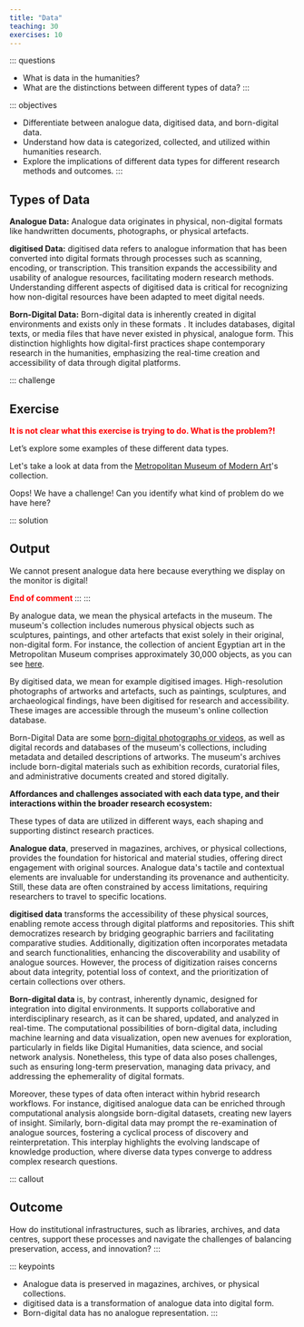 ```yaml
---
title: "Data"
teaching: 30
exercises: 10
---
```


::: questions 
- What is data in the humanities?
- What are the distinctions between different types of data?
:::

::: objectives
- Differentiate between analogue data, digitised data, and born-digital data.
- Understand how data is categorized, collected, and utilized within humanities research.
- Explore the implications of different data types for different research methods and outcomes.
:::

## Types of Data

**Analogue Data:**
Analogue data originates in physical, non-digital formats like handwritten documents, photographs, or physical artefacts.

**digitised Data:**
digitised data refers to analogue information that has been converted into digital formats through processes such as scanning, encoding, or transcription. This transition expands the accessibility and usability of analogue resources, facilitating modern research methods. Understanding different aspects of digitised data is critical for recognizing how non-digital resources have been adapted to meet digital needs.

**Born-Digital Data:**
Born-digital data is inherently created in digital environments and exists only in these formats . It includes databases, digital texts, or media files that have never existed in physical, analogue form. This distinction highlights how digital-first practices shape contemporary research in the humanities, emphasizing the real-time creation and accessibility of data through digital platforms.


::: challenge
## Exercise

**<span style="color:red">It is not clear what this exercise is trying to do. What is the problem?! </span>**

Let’s explore some examples of these different data types.

Let's take a look at data from the [Metropolitan Museum of Modern Art](https://www.metmuseum.org/)'s collection. 

Oops! We have a challenge!
Can you identify what kind of problem do we have here?

::: solution 
## Output

We cannot present analogue data here because everything we display on the monitor is digital!

**<span style="color:red">End of comment </span>**
:::
:::  

By analogue data, we mean the physical artefacts in the museum. The museum's collection includes numerous physical objects such as sculptures, paintings, and other artefacts that exist solely in their original, non-digital form. For instance, the collection of ancient Egyptian art in the Metropolitan Museum comprises approximately 30,000 objects, as you can see [here](https://www.metmuseum.org/about-the-met/collection-areas/egyptian-art).

By digitised data, we mean for example digitised images. High-resolution photographs of artworks and artefacts, such as paintings, sculptures, and archaeological findings, have been digitised for research and accessibility. These images are accessible through the museum's online collection database.

Born-Digital Data are some [born-digital photographs or videos](https://www.metmuseum.org/art/collection/search/302616), as well as digital records and databases of the museum's collections, including metadata and detailed descriptions of artworks. The museum's archives include born-digital materials such as exhibition records, curatorial files, and administrative documents created and stored digitally.

**Affordances and challenges associated with each data type, and their interactions within the broader research ecosystem:**

These types of data are utilized in different ways, each shaping and supporting distinct research practices.

**Analogue data**, preserved in magazines, archives, or physical collections, provides the foundation for historical and material studies, offering direct engagement with original sources. Analogue data's tactile and contextual elements are invaluable for understanding its provenance and authenticity. Still, these data are often constrained by access limitations, requiring researchers to travel to specific locations.

**digitised data** transforms the accessibility of these physical sources, enabling remote access through digital platforms and repositories. This shift democratizes research by bridging geographic barriers and facilitating comparative studies. Additionally, digitization often incorporates metadata and search functionalities, enhancing the discoverability and usability of analogue sources. However, the process of digitization raises concerns about data integrity, potential loss of context, and the prioritization of certain collections over others.

**Born-digital data** is, by contrast, inherently dynamic, designed for integration into digital environments. It supports collaborative and interdisciplinary research, as it can be shared, updated, and analyzed in real-time. The computational possibilities of born-digital data, including machine learning and data visualization, open new avenues for exploration, particularly in fields like Digital Humanities, data science, and social network analysis. Nonetheless, this type of data also poses challenges, such as ensuring long-term preservation, managing data privacy, and addressing the ephemerality of digital formats.

Moreover, these types of data often interact within hybrid research workflows. For instance, digitised analogue data can be enriched through computational analysis alongside born-digital datasets, creating new layers of insight. Similarly, born-digital data may prompt the re-examination of analogue sources, fostering a cyclical process of discovery and reinterpretation. This interplay highlights the evolving landscape of knowledge production, where diverse data types converge to address complex research questions. 
  
::: callout
## Outcome
How do institutional infrastructures, such as libraries, archives, and data centres, support these processes and navigate the challenges of balancing preservation, access, and innovation?
:::  
    
::: keypoints  
- Analogue data is preserved in magazines, archives, or physical collections. 
- digitised data is a transformation of analogue data into digital form. 
- Born-digital data has no analogue representation. 
:::  
